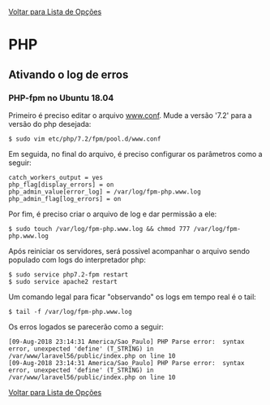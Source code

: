 [Voltar para Lista de Opções](../readme.md)

# PHP

## Ativando o log de erros

### PHP-fpm no Ubuntu 18.04

Primeiro é preciso editar o arquivo www.conf. Mude a versão '7.2' para a versão do php desejada:

```
$ sudo vim etc/php/7.2/fpm/pool.d/www.conf
```

Em seguida, no final do arquivo, é preciso configurar os parâmetros como a seguir:

```
catch_workers_output = yes
php_flag[display_errors] = on
php_admin_value[error_log] = /var/log/fpm-php.www.log
php_admin_flag[log_errors] = on
```
Por fim, é preciso criar o arquivo de log e dar permissão a ele:

```
$ sudo touch /var/log/fpm-php.www.log && chmod 777 /var/log/fpm-php.www.log
```

Após reiniciar os servidores, será possivel acompanhar o arquivo sendo populado com logs do interpretador php:

```
$ sudo service php7.2-fpm restart
$ sudo service apache2 restart
```

Um comando legal para ficar "observando" os logs em tempo real é o tail:

```
$ tail -f /var/log/fpm-php.www.log
```
Os erros logados se parecerão como a seguir:

```
[09-Aug-2018 23:14:31 America/Sao_Paulo] PHP Parse error:  syntax error, unexpected 'define' (T_STRING) in /var/www/laravel56/public/index.php on line 10
[09-Aug-2018 23:14:31 America/Sao_Paulo] PHP Parse error:  syntax error, unexpected 'define' (T_STRING) in /var/www/laravel56/public/index.php on line 10
```




[Voltar para Lista de Opções](../readme.md)
